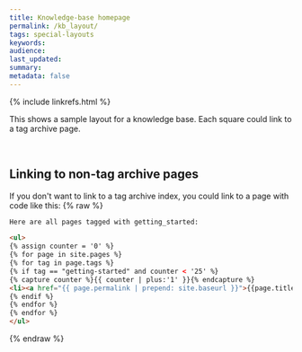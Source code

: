 ```yaml
---
title: Knowledge-base homepage
permalink: /kb_layout/
tags: special-layouts
keywords: 
audience: 
last_updated: 
summary: 
metadata: false
---
```

{% include linkrefs.html %} 

This shows a sample layout for a knowledge base. Each square could link to a tag archive page. 


<div class="row">
          <div class="col-md-4"><a href="{{ "/tag-getting-started" | prepend: site.baseurl }}"><i class="fa fa-server fa-7x border"></i></a></div>
          <div class="col-md-4"><a href="{{ "/tag-overview" | prepend: site.baseurl }}"><i class="fa fa-bar-chart-o fa-7x border"></i></a></div>
          <div class="col-md-4"><a href="{{ "/tag-single-sourcing" | prepend: site.baseurl }}"><i class="fa fa-code fa-7x border"></i></a></div>
</div>
<p>&nbsp;</p>
<div class="row">
          <div class="col-md-4"><a href="{{ "/tag-publishing" | prepend: site.baseurl }}"><i class="fa fa-dashboard fa-7x border"></i></a></div>
          <div class="col-md-4"><a href="{{ "/tag-special-layouts" | prepend: site.baseurl }}"><i class="fa fa-desktop fa-7x border"></i></a></div>
          <div class="col-md-4"><a href="{{ "/tag-formtting" | prepend: site.baseurl }}"><i class="fa fa-cloud fa-7x border"></i></a></div>
</div>
        
        
        
## Linking to non-tag archive pages

If you don't want to link to a tag archive index, you could link to a page with code like this:
{% raw %}
```html
Here are all pages tagged with getting_started:

<ul>
{% assign counter = '0' %}
{% for page in site.pages %}
{% for tag in page.tags %}
{% if tag == "getting-started" and counter < '25' %}
{% capture counter %}{{ counter | plus:'1' }}{% endcapture %}
<li><a href="{{ page.permalink | prepend: site.baseurl }}">{{page.title}}</a></li>
{% endif %}
{% endfor %}
{% endfor %} 
</ul>
```
{% endraw %}